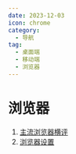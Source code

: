 ```yaml
---
date: 2023-12-03
icon: chrome
category:
  - 导航
tag:
  - 桌面端
  - 移动端
  - 浏览器
---
```


# 浏览器

1. [主流浏览器横评](./assess.md)
2. [浏览器设置](./settings.md)
